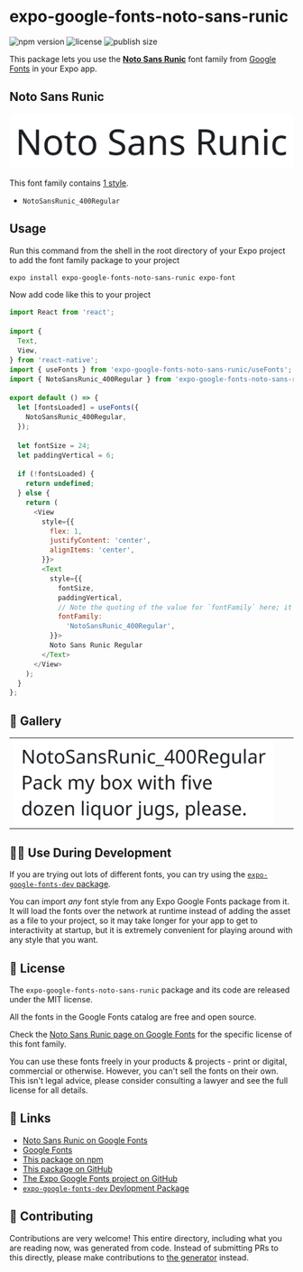 # expo-google-fonts-noto-sans-runic

![npm version](https://flat.badgen.net/npm/v/expo-google-fonts-noto-sans-runic)
![license](https://flat.badgen.net/github/license/expo/google-fonts)
![publish size](https://flat.badgen.net/packagephobia/install/expo-google-fonts-noto-sans-runic)

This package lets you use the [**Noto Sans Runic**](https://fonts.google.com/specimen/Noto+Sans+Runic) font family from [Google Fonts](https://fonts.google.com/) in your Expo app.

## Noto Sans Runic

![Noto Sans Runic](./font-family.png)

This font family contains [1 style](#-gallery).

- `NotoSansRunic_400Regular`

## Usage

Run this command from the shell in the root directory of your Expo project to add the font family package to your project
```sh
expo install expo-google-fonts-noto-sans-runic expo-font
```

Now add code like this to your project
```js
import React from 'react';

import {
  Text,
  View,
} from 'react-native';
import { useFonts } from 'expo-google-fonts-noto-sans-runic/useFonts';
import { NotoSansRunic_400Regular } from 'expo-google-fonts-noto-sans-runic/400Regular';

export default () => {
  let [fontsLoaded] = useFonts({
    NotoSansRunic_400Regular,
  });

  let fontSize = 24;
  let paddingVertical = 6;

  if (!fontsLoaded) {
    return undefined;
  } else {
    return (
      <View
        style={{
          flex: 1,
          justifyContent: 'center',
          alignItems: 'center',
        }}>
        <Text
          style={{
            fontSize,
            paddingVertical,
            // Note the quoting of the value for `fontFamily` here; it expects a string!
            fontFamily:
              'NotoSansRunic_400Regular',
          }}>
          Noto Sans Runic Regular
        </Text>
      </View>
    );
  }
};

```

## 🔡 Gallery


||||
|-|-|-|
|![NotoSansRunic_400Regular](.//400Regular/NotoSansRunic_400Regular.ttf.png)||||


## 👩‍💻 Use During Development

If you are trying out lots of different fonts, you can try using the [`expo-google-fonts-dev` package](https://github.com/freeboub/google-fonts/tree/master/font-packages/dev#readme).

You can import *any* font style from any Expo Google Fonts package from it. It will load the fonts
over the network at runtime instead of adding the asset as a file to your project, so it may take longer
for your app to get to interactivity at startup, but it is extremely convenient
for playing around with any style that you want.

## 📖 License

The `expo-google-fonts-noto-sans-runic` package and its code are released under the MIT license.

All the fonts in the Google Fonts catalog are free and open source.

Check the [Noto Sans Runic page on Google Fonts](https://fonts.google.com/specimen/Noto+Sans+Runic) for the specific license of this font family.

You can use these fonts freely in your products & projects - print or digital, commercial or otherwise. However, you can't sell the fonts on their own. This isn't legal advice, please consider consulting a lawyer and see the full license for all details.

## 🔗 Links

- [Noto Sans Runic on Google Fonts](https://fonts.google.com/specimen/Noto+Sans+Runic)
- [Google Fonts](https://fonts.google.com/)
- [This package on npm](https://www.npmjs.com/package/expo-google-fonts-noto-sans-runic)
- [This package on GitHub](https://github.com/freeboub/google-fonts/tree/master/font-packages/noto-sans-runic)
- [The Expo Google Fonts project on GitHub](https://github.com/freeboub/google-fonts)
- [`expo-google-fonts-dev` Devlopment Package](https://github.com/freeboub/google-fonts/tree/master/font-packages/dev)

## 🤝 Contributing

Contributions are very welcome! This entire directory, including what you are reading now, was generated from code. Instead of submitting PRs to this directly, please make contributions to [the generator](https://github.com/freeboub/google-fonts/tree/master/packages/generator) instead.
